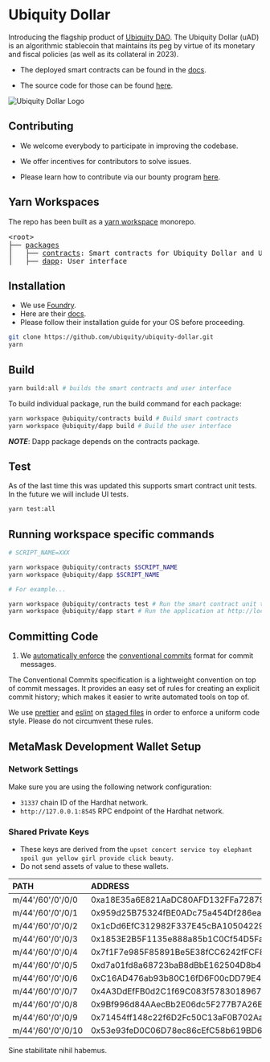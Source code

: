 # Ubiquity Dollar

Introducing the flagship product of [Ubiquity DAO](https://ubq.fi/). The Ubiquity Dollar (uAD) is an algorithmic stablecoin that maintains its peg by virtue of its monetary and fiscal policies (as well as its collateral in 2023).

- The deployed smart contracts can be found in the [docs](https://dao.ubq.fi/smart-contracts).

- The source code for those can be found [here](https://github.com/ubiquity/uad-contracts). 

![Ubiquity Dollar Logo](https://user-images.githubusercontent.com/4975670/153777249-527395c0-0c52-4731-8b0a-77b7885fafda.png)

## Contributing

- We welcome everybody to participate in improving the codebase.

- We offer incentives for contributors to solve issues.

- Please learn how to contribute via our bounty program [here](https://github.com/ubiquity/ubiquity-dollar/wiki/Bounty-Rules/).

## Yarn Workspaces

The repo has been built as a [yarn workspace](https://yarnpkg.com/features/workspaces) monorepo.

<pre>
&lt;root&gt;
├── <a href="https://github.com/ubiquity/ubiquity-dollar/tree/development/packages">packages</a>
│   ├── <a href="https://github.com/ubiquity/ubiquity-dollar/tree/development/packages/contracts">contracts</a>: Smart contracts for Ubiquity Dollar and UbiquiStick
│   ├── <a href="https://github.com/ubiquity/ubiquity-dollar/tree/development/packages/dapp">dapp</a>: User interface
</pre>

## Installation

- We use [Foundry](https://github.com/foundry-rs/foundry).
- Here are their [docs](https://book.getfoundry.sh/).
- Please follow their installation guide for your OS before proceeding.

```bash
git clone https://github.com/ubiquity/ubiquity-dollar.git
yarn
```

## Build

```bash
yarn build:all # builds the smart contracts and user interface
```

To build individual package, run the build command for each package:

```bash
yarn workspace @ubiquity/contracts build # Build smart contracts
yarn workspace @ubiquity/dapp build # Build the user interface
```

**_NOTE_**: Dapp package depends on the contracts package.

## Test

As of the last time this was updated this supports smart contract unit tests. In the future we will include UI tests.

```bash
yarn test:all
```

## Running workspace specific commands

```bash
# SCRIPT_NAME=XXX

yarn workspace @ubiquity/contracts $SCRIPT_NAME
yarn workspace @ubiquity/dapp $SCRIPT_NAME

# For example...

yarn workspace @ubiquity/contracts test # Run the smart contract unit tests
yarn workspace @ubiquity/dapp start # Run the application at http://localhost:3000

```

## Committing Code

1. We [automatically enforce](https://github.com/conventional-changelog/commitlint) the [conventional commits](https://www.conventionalcommits.org/en/v1.0.0/) format for commit messages. 

The Conventional Commits specification is a lightweight convention on top of commit messages. It provides an easy set of rules for creating an explicit commit history; which makes it easier to write automated tools on top of. 

We use [prettier](https://github.com/prettier/prettier) and [eslint](https://github.com/eslint/eslint) on [staged files](https://github.com/okonet/lint-staged) in order to enforce a uniform code style. Please do not circumvent these rules.

## MetaMask Development Wallet Setup

### Network Settings

Make sure you are using the following network configuration:

- `31337` chain ID of the Hardhat network.
- `http://127.0.0.1:8545` RPC endpoint of the Hardhat network.

### Shared Private Keys

- These keys are derived from the `upset concert service toy elephant spoil gun yellow girl provide click beauty`.
- Do not send assets of value to these wallets.

| PATH              | ADDRESS                                    | PRIVATE KEY                                                        |
| :---------------- | :----------------------------------------- | :----------------------------------------------------------------- |
| m/44'/60'/0'/0/0  | 0xa18E35a6E821AaDC80AFD132FFa72879f999F2fc | 0x4454691749f69f1224e443731757b75005d0335d38cd3900d7f74e64625c6091 |
| m/44'/60'/0'/0/1  | 0x959d25B75324fBE0ADc75a454Df286eaBc7B45a7 | 0x61aefdfdd9dc3f84b6e9e061dd51781b126a78f54836ae77d9b9b81017d801b6 |
| m/44'/60'/0'/0/2  | 0x1cDd6EfC312982F337E45cBA1050422908564358 | 0x934eaa469cf07f77eef7eba88279d7be916887e7be42bbf8abeac1e300c02d5e |
| m/44'/60'/0'/0/3  | 0x1853E2B5F1135e888a85b1C0Cf54D5Fa4E82d5A1 | 0xa6eebebb2e7a4adc76a4710e980af27f550a55b2753bf3e9badaf635c34f9f91 |
| m/44'/60'/0'/0/4  | 0x7f1F7e985F85891Be5E38fCC6242fFCF81a08576 | 0xf50d765fff48f95cca730165913c8e645f13f8bc5a14e8cb2edf125748ef1afe |
| m/44'/60'/0'/0/5  | 0xd7a01fd8a68723baB8dBbE162504D8b4Fb49e2c9 | 0x727d650cc0c833f8ae2bff91d14e2fc4b23cee28e6d961c5307666e58a12b163 |
| m/44'/60'/0'/0/6  | 0xC16AD476ab93b80C16fD6F00cDD79E4F9A7b7a76 | 0xa65196f91a8b6007808c508beda7f755ca808f899c4254865766e5aecb837528 |
| m/44'/60'/0'/0/7  | 0x4A3DdEfFB0d2C1f69C083f578301896757B2b232 | 0x13d5a3866730f686dc8bf248710106a8e660bc861739cadf71c5dd261f90b533 |
| m/44'/60'/0'/0/8  | 0x9Bf996d84AAecBb2E06dc5F277B7A26EBCA52A67 | 0x61eafce90092133ec543caa90c085af57c850df1b400f0af5cd0bf34fcddb052 |
| m/44'/60'/0'/0/9  | 0x71454ff148c22f6D2Fc50C13aF0B702Aaa134189 | 0x3c82c68b4df60547a5fb926bf8d9513f4a6cf07604cb6429778ef6dce4eb48fb |
| m/44'/60'/0'/0/10 | 0x53e93feD0C06D78ec86cEfC58b619BD6B5F93Ade | 0x79c924066175ae04a3ef3cd88d293e1c2f7fd7a860c5ddb8f09077bd4225c757 |

Sine stabilitate nihil habemus.
